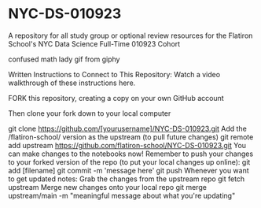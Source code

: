 # NYC-DS-010923
A repository for all study group or optional review resources for the Flatiron School's NYC Data Science Full-Time 010923 Cohort

confused math lady gif from giphy

Written Instructions to Connect to This Repository:
Watch a video walkthrough of these instructions here.

FORK this repository, creating a copy on your own GitHub account

Then clone your fork down to your local computer

git clone https://github.com/[yourusername]/NYC-DS-010923.git
Add the /flatiron-school/ version as the upstream (to pull future changes)
git remote add upstream https://github.com/flatiron-school/NYC-DS-010923.git
You can make changes to the notebooks now! Remember to push your changes to your forked version of the repo (to put your local changes up online):
git add [filename]
git commit -m 'message here'
git push
Whenever you want to get updated notes:
Grab the changes from the upstream repo
git fetch upstream
Merge new changes onto your local repo
git merge upstream/main -m "meaningful message about what you're updating"
